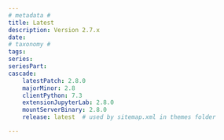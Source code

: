 ```yaml
---
# metadata # 
title: Latest
description: Version 2.7.x 
date: 
# taxonomy #
tags:
series:
seriesPart:
cascade:
    latestPatch: 2.8.0
    majorMinor: 2.8
    clientPython: 7.3
    extensionJupyterLab: 2.8.0
    mountServerBinary: 2.8.0
    release: latest  # used by sitemap.xml in themes folder

---
```

